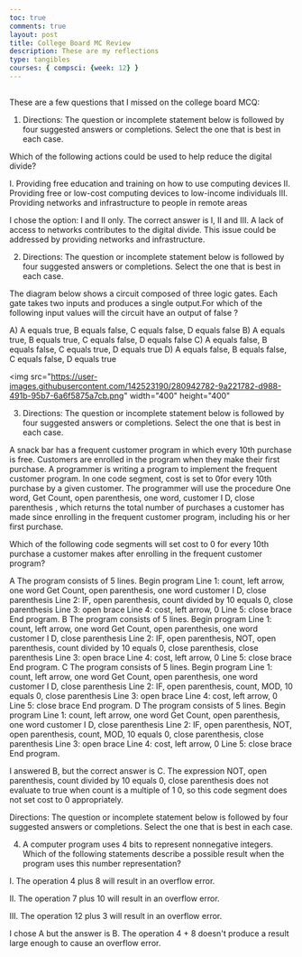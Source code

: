 ```yaml
---
toc: true
comments: true
layout: post
title: College Board MC Review
description: These are my reflections 
type: tangibles
courses: { compsci: {week: 12} }
---
```


## 

These are a few questions that I missed on the college board MCQ:

1. Directions: The question or incomplete statement below is followed by four suggested answers or completions. Select the one that is best in each case.

Which of the following actions could be used to help reduce the digital divide?

I.   Providing free education and training on how to use computing devices
II.  Providing free or low-cost computing devices to low-income individuals
III. Providing networks and infrastructure to people in remote areas

I chose the option: I and II only. The correct answer is I, II and III.  A lack of access to networks contributes to the digital divide. This issue could be addressed by providing networks and infrastructure.

2. Directions: The question or incomplete statement below is followed by four suggested answers or completions. Select the one that is best in each case.

The diagram below shows a circuit composed of three logic gates. Each gate takes two inputs and produces a single output.For which of the following input values will the circuit have an output of false ?

A) A equals true, B equals false, C equals false, D equals false
B) A equals true, B equals true, C equals false, D equals false
C) A equals false, B equals false, C equals true, D equals true
D) A equals false, B equals false, C equals false, D equals true

<img src="https://user-images.githubusercontent.com/142523190/280942782-9a221782-d988-491b-95b7-6a6f5875a7cb.png"
         width="400" height="400"

3. Directions: The question or incomplete statement below is followed by four suggested answers or completions. Select the one that is best in each case.

A snack bar has a frequent customer program in which every 10th purchase is free. Customers are enrolled in the program when they make their first purchase. A programmer is writing a program to implement the frequent customer program. In one code segment, cost is set to 0for every 10th purchase by a given customer. The programmer will use the procedure One word, Get Count, open parenthesis, one word, customer I D, close parenthesis , which returns the total number of
purchases a customer has made since enrolling in the frequent customer program, including his or her first purchase.

Which of the following code segments will set cost to 0 for every 10th purchase a customer makes after enrolling in the frequent customer program?

A
The program consists of 5 lines. Begin program Line 1: count, left arrow, one word Get Count, open parenthesis, one word customer I D, close parenthesis Line 2: IF, open parenthesis, count divided by 10 equals 0, close parenthesis Line 3: open brace Line 4: cost, left arrow, 0 Line 5: close brace End program.
B
The program consists of 5 lines. Begin program Line 1: count, left arrow, one word Get Count, open parenthesis, one word customer  I D, close parenthesis Line 2: IF, open parenthesis, NOT, open parenthesis, count divided by 10 equals 0, close parenthesis, close parenthesis Line 3: open brace Line 4: cost, left arrow, 0 Line 5: close brace End program.
C
The program consists of 5 lines. Begin program Line 1: count, left arrow, one word Get Count, open parenthesis, one word customer I D, close parenthesis Line 2: IF, open parenthesis, count, MOD, 10 equals 0, close parenthesis Line 3: open brace Line 4: cost, left arrow, 0 Line 5: close brace End program.
D
The program consists of 5 lines. Begin program Line 1: count, left arrow, one word Get Count, open parenthesis, one word customer I D, close parenthesis Line 2: IF, open parenthesis, NOT, open parenthesis, count, MOD, 10 equals 0, close parenthesis, close parenthesis Line 3: open brace Line 4: cost, left arrow, 0 Line 5: close brace End program.

I answered B, but the correct answer is C. The expression NOT, open parenthesis, count divided by 10 equals 0, close parenthesis does not evaluate to true when count is a multiple of 1 0, so this code segment does not set cost to 0 appropriately.

Directions: The question or incomplete statement below is followed by four suggested answers or completions. Select the one that is best in each case.

4. A computer program uses 4 bits to represent nonnegative integers. Which of the following statements describe a possible result when the program uses this number representation?

I. The operation 4 plus 8 will result in an overflow error.

II. The operation 7 plus 10 will result in an overflow error.

III. The operation 12 plus 3 will result in an overflow error.

I chose A but the answer is B. The operation 4 + 8 doesn't produce a result large enough to cause an overflow error. 